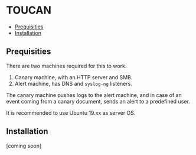 # TOUCAN
<!-- vim-markdown-toc GitLab -->

* [Prequisities](#prequisities)
* [Installation](#installation)

<!-- vim-markdown-toc -->

## Prequisities
There are two machines required for this to work.

1. Canary machine, with an HTTP server and SMB.
2. Alert machine, has DNS and `syslog-ng` listeners.

The canary machine pushes logs to the alert machine, and in case of an event coming from a canary document,
sends an alert to a predefined user.

It is recommended to use Ubuntu 19.xx as server OS. 

## Installation
[coming soon]
